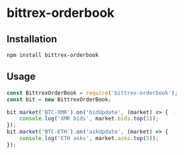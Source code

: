 # bittrex-orderbook

## Installation

```
npm install bittrex-orderbook
```

## Usage

```javascript
const BittrexOrderBook = require('bittrex-orderbook');
const bit = new BittrexOrderBook;

bit.market('BTC-XMR').on('bidUpdate', (market) => {
    console.log('XMR bids', market.bids.top(5));
});
bit.market('BTC-ETH').on('askUpdate', (market) => {
    console.log('ETH asks', market.asks.top(5));
});
```
